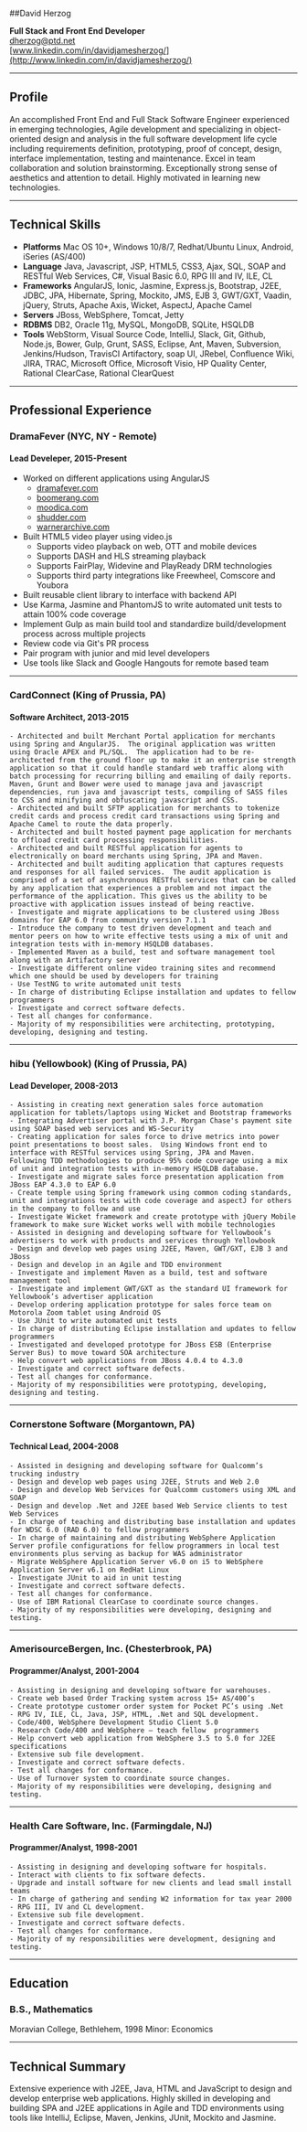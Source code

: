 ##David Herzog

**Full Stack and Front End Developer**
<br>
dherzog@ptd.net
<br>
[www.linkedin.com/in/davidjamesherzog/](http://www.linkedin.com/in/davidjamesherzog/)

***
Profile
---------
An accomplished Front End and Full Stack Software Engineer experienced in emerging technologies, Agile development and specializing in object-oriented design and analysis in the full software development life cycle including requirements definition, prototyping, proof of concept, design, interface implementation, testing and maintenance.  Excel in team collaboration and solution brainstorming.  Exceptionally strong sense of aesthetics and attention to detail.  Highly motivated in learning new technologies.

***
Technical Skills
---------

* **Platforms**  Mac OS 10+, Windows 10/8/7, Redhat/Ubuntu Linux, Android, iSeries (AS/400)
* **Language**  Java, Javascript, JSP, HTML5, CSS3, Ajax, SQL, SOAP and RESTful Web Services, C#, Visual Basic 6.0, RPG III and IV, ILE, CL
* **Frameworks**  AngularJS, Ionic, Jasmine, Express.js, Bootstrap, J2EE, JDBC, JPA, Hibernate, Spring, Mockito, JMS, EJB 3, GWT/GXT, Vaadin, jQuery, Struts, Apache Axis, Wicket, AspectJ, Apache Camel
* **Servers**	 JBoss, WebSphere, Tomcat, Jetty	
* **RDBMS**  DB2, Oracle 11g, MySQL, MongoDB, SQLite, HSQLDB
* **Tools**  WebStorm, Visual Source Code, IntelliJ, Slack, Git, Github, Node.js, Bower, Gulp, Grunt, SASS, Eclipse, Ant, Maven, Subversion, Jenkins/Hudson, TravisCI Artifactory, soap UI, JRebel, Confluence Wiki, JIRA, TRAC, Microsoft Office, Microsoft Visio, HP Quality Center, Rational ClearCase, Rational ClearQuest


***
Professional Experience
---------

###  **DramaFever** (NYC, NY - Remote)
#### **Lead Develeper, 2015-Present**

- Worked on different applications using AngularJS
    - [dramafever.com](http://www.dramafever.com)
    - [boomerang.com](http://www.boomerang.com)
    - [moodica.com](http://www.moodica.com)
    - [shudder.com](http://www.shudder.com)
    - [warnerarchive.com](http://www.warnerarchive.com)
- Built HTML5 video player using video.js
    - Supports video playback on web, OTT and mobile devices
    - Supports DASH and HLS streaming playback
    - Supports FairPlay, Widevine and PlayReady DRM technologies
    - Supports third party integrations like Freewheel, Comscore and Youbora
- Built reusable client library to interface with backend API
- Use Karma, Jasmine and PhantomJS to write automated unit tests to attain 100% code coverage
- Implement Gulp as main build tool and standardize build/development process across multiple projects
- Review code via Git's PR process
- Pair program with junior and mid level developers
- Use tools like Slack and Google Hangouts for remote based team

***

###   **CardConnect** (King of Prussia, PA)
####  **Software Architect, 2013-2015**
    
    - Architected and built Merchant Portal application for merchants using Spring and AngularJS.  The original application was written using Oracle APEX and PL/SQL.  The application had to be re-architected from the ground floor up to make it an enterprise strength application so that it could handle standard web traffic along with batch processing for recurring billing and emailing of daily reports.  Maven, Grunt and Bower were used to manage java and javascript dependencies, run java and javascript tests, compiling of SASS files to CSS and minifying and obfuscating javascript and CSS.
    - Architected and built SFTP application for merchants to tokenize credit cards and process credit card transactions using Spring and Apache Camel to route the data properly.
    - Architected and built hosted payment page application for merchants to offload credit card processing responsibilities.
    - Architected and built RESTful application for agents to electronically on board merchants using Spring, JPA and Maven.
    - Architected and built auditing application that captures requests and responses for all failed services.  The audit application is comprised of a set of asynchronous RESTful services that can be called by any application that experiences a problem and not impact the performance of the application. This gives us the ability to be proactive with application issues instead of being reactive.
    - Investigate and migrate applications to be clustered using JBoss domains for EAP 6.0 from community version 7.1.1
    - Introduce the company to test driven development and teach and mentor peers on how to write effective tests using a mix of unit and integration tests with in-memory HSQLDB databases.
    - Implemented Maven as a build, test and software management tool along with an Artifactory server
    - Investigate different online video training sites and recommend which one should be used by developers for training
    - Use TestNG to write automated unit tests
    - In charge of distributing Eclipse installation and updates to fellow programmers
    - Investigate and correct software defects.
    - Test all changes for conformance.
    - Majority of my responsibilities were architecting, prototyping, developing, designing and testing.

***

###  **hibu (Yellowbook)** (King of Prussia, PA)
#### **Lead Developer, 2008-2013**

    - Assisting in creating next generation sales force automation application for tablets/laptops using Wicket and Bootstrap frameworks 
    - Integrating Advertiser portal with J.P. Morgan Chase's payment site using SOAP based web services and WS-Security 
    - Creating application for sales force to drive metrics into power point presentations to boost sales.  Using Windows front end to interface with RESTful services using Spring, JPA and Maven.  Following TDD methodologies to produce 95% code coverage using a mix of unit and integration tests with in-memory HSQLDB database.
    - Investigate and migrate sales force presentation application from JBoss EAP 4.3.0 to EAP 6.0 
    - Create temple using Spring framework using common coding standards, unit and integrations tests with code coverage and aspectJ for others in the company to follow and use 
    - Investigate Wicket framework and create prototype with jQuery Mobile framework to make sure Wicket works well with mobile technologies 
    - Assisted in designing and developing software for Yellowbook’s advertisers to work with products and services through Yellowbook
    - Design and develop web pages using J2EE, Maven, GWT/GXT, EJB 3 and JBoss
    - Design and develop in an Agile and TDD environment
    - Investigate and implement Maven as a build, test and software management tool
    - Investigate and implement GWT/GXT as the standard UI framework for Yellowbook’s advertiser application
    - Develop ordering application prototype for sales force team on Motorola Zoom tablet using Android OS
    - Use JUnit to write automated unit tests
    - In charge of distributing Eclipse installation and updates to fellow programmers
    - Investigated and developed prototype for JBoss ESB (Enterprise Server Bus) to move toward SOA architecture
    - Help convert web applications from JBoss 4.0.4 to 4.3.0
    - Investigate and correct software defects.
    - Test all changes for conformance.
    - Majority of my responsibilities were prototyping, developing, designing and testing.

***

###  **Cornerstone Software** (Morgantown, PA)
#### **Technical Lead, 2004-2008**

    - Assisted in designing and developing software for Qualcomm’s trucking industry
    - Design and develop web pages using J2EE, Struts and Web 2.0
    - Design and develop Web Services for Qualcomm customers using XML and SOAP
    - Design and develop .Net and J2EE based Web Service clients to test Web Services
    - In charge of teaching and distributing base installation and updates for WDSC 6.0 (RAD 6.0) to fellow programmers
    - In charge of maintaining and distributing WebSphere Application Server profile configurations for fellow programmers in local test environments plus serving as backup for WAS administrator
    - Migrate WebSphere Application Server v6.0 on i5 to WebSphere Application Server v6.1 on RedHat Linux
    - Investigate JUnit to aid in unit testing
    - Investigate and correct software defects.
    - Test all changes for conformance.
    - Use of IBM Rational ClearCase to coordinate source changes.
    - Majority of my responsibilities were developing, designing and testing.

***

###  **AmerisourceBergen, Inc.** (Chesterbrook, PA)
#### **Programmer/Analyst, 2001-2004**

    - Assisting in designing and developing software for warehouses.
    - Create web based Order Tracking system across 15+ AS/400’s
    - Create prototype customer order system for Pocket PC’s using .Net
    - RPG IV, ILE, CL, Java, JSP, HTML, .Net and SQL development.
    - Code/400, WebSphere Development Studio Client 5.0
    - Research Code/400 and WebSphere – teach fellow  programmers
    - Help convert web application from WebSphere 3.5 to 5.0 for J2EE  specifications
    - Extensive sub file development.
    - Investigate and correct software defects.
    - Test all changes for conformance.
    - Use of Turnover system to coordinate source changes.
    - Majority of my responsibilities were developing, designing and testing.

***

###  **Health Care Software, Inc.** (Farmingdale, NJ)
#### **Programmer/Analyst, 1998-2001**

    - Assisting in designing and developing software for hospitals.
    - Interact with clients to fix software defects.
    - Upgrade and install software for new clients and lead small install teams
    - In charge of gathering and sending W2 information for tax year 2000
    - RPG III, IV and CL development.
    - Extensive sub file development.
    - Investigate and correct software defects.
    - Test all changes for conformance.
    - Majority of my responsibilities were development, designing and testing.

***
Education
---------

### **B.S., Mathematics**  
  Moravian College, Bethlehem, 1998 Minor: Economics

***
Technical Summary
---------

Extensive experience with J2EE, Java, HTML and JavaScript to design and develop enterprise web applications.  Highly skilled in developing and building SPA and J2EE applications in Agile and TDD environments using tools like IntelliJ, Eclipse, Maven, Jenkins, JUnit, Mockito and Jasmine.  



